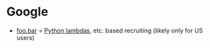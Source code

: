 # Google

* [foo.bar](https://foobar.withgoogle.com) = [Python lambdas](https://news.ycombinator.com/item?id=8588080), etc. based recruiting (likely only for US users)

